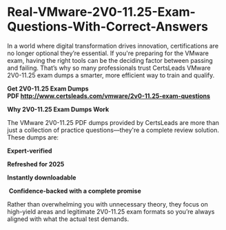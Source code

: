 # Real-VMware-2V0-11.25-Exam-Questions-With-Correct-Answers
<p>In a world where digital transformation drives innovation, certifications are no longer optional they&rsquo;re essential. If you&#39;re preparing for the VMware exam, having the right tools can be the deciding factor between passing and failing. That&rsquo;s why so many professionals trust CertsLeads VMware 2V0-11.25 exam dumps a smarter, more efficient way to train and qualify.</p> <p><strong>Get 2V0-11.25 Exam Dumps PDF&nbsp;<a href="http://www.certsleads.com/vmware/2v0-11.25-exam-questions">http://www.certsleads.com/vmware/2v0-11.25-exam-questions</a></strong></p> <p><strong>Why 2V0-11.25 Exam Dumps Work</strong></p> <p>The VMware 2V0-11.25 PDF dumps provided by CertsLeads are more than just a collection of practice questions&mdash;they&#39;re a complete review solution. These dumps are:</p> <p><strong>Expert-verified</strong></p> <p><strong>Refreshed for 2025</strong></p> <p><strong>Instantly downloadable</strong></p> <p>&nbsp;<strong>Confidence-backed with a complete promise</strong></p> <p>Rather than overwhelming you with unnecessary theory, they focus on high-yield areas and legitimate 2V0-11.25 exam formats so you&rsquo;re always aligned with what the actual test demands.</p> <p>&nbsp;</p>

